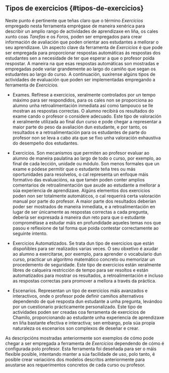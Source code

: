 ## Tipos de exercicios {#tipos-de-exercicios}

Neste punto é pertinente que teñas claro que o término _Exercicios_ empregado nesta ferramenta emprégase de maneira xenérica para describir un amplio rango de actividades de aprendizaxe en liña, os cales xunto coas _Tarefas_ e os _Foros,_ poden ser empregados para crear información de avaliación que poden orientar aos estudantes a mellorar o seu aprendizaxe. Un aspecto clave da ferramenta de _Exercicios_ é que pode ser empregada para proporcionar respostas automáticas ás respostas dos estudantes sen a necesidade de ter que esperar a que o profesor poida respostar. A maneira na que esas respostas automáticas son mostradas e empregadas pode variar grandemente ao largo do camiño que segan os estudantes ao largo do curso. A continuación, suxírense algúns tipos de actividades de evaluación que poden ser implementadas empregando a ferramenta de _Exercicios._

*   Exames. Refírese a exercicios, xeralmente controlados por un tempo máximo para ser respondidos, para os cales non se proporciona ao alumno unha retroalimentación inmediata así como tampouco se lle mostran as respostas correctas. O alumno recibirá os resultados do exame cando o profesor o considere adecuado. Este tipo de valoración é xeralmente utilizada ao final dun curso e pode chegar a representar a maior parte do peso da avaliación dun estudante, e por tanto, os resultados e a retroalimentación para os estudantes de parte do profesor non se leva a cabo ata que se fixo unha valoración exhaustiva do desempeño dos estudantes.

*   Exercicios. Son mecanismos que permiten ao profesor evaluar ao alumno de maneira paulatina ao largo de todo o curso, por exemplo, ao final de cada lección, unidade ou módulo. Son menos formales que un exame e pódese permitir que o estudante teña tres ou más oportunidades para resolvelos, o cal representa un enfoque máis formativo das evaluacións, xa que tamén poden conter amplios comentarios de retroalimentación que axude ao estudante a mellorar a súa experiencia de aprendizaxe. Algúns elementos dos exercicios poden non ser totalmente automáticos, o cal requerirá certa valoración manual por parte do profesor. A maior parte dos resultados deberían poder ser mostrados de maneira inmediata, e a retroalimentación en lugar de ser únicamente as respostas correctas a cada pregunta, debería ser expresada á maneira dun reto para que o estudante comprométase a estudar máis en profundidade aqueles temas nos que pasou e reflexione de tal forma que poida contestar correctamente ao seguinte intento.

*   Exercicios Automatizados. Se trata dun tipo de exercicios que están dispoñibles para ser realizados varias veces. O seu obxetivo é axudar ao alumno a exercitarse, por exemplo, para aprender o vocabulario dun curso, practicar un algoritmo matemático concreto ou memorizar un procedemento de seguridade. Este tipo de exercicios están xeralmente libres de calqueira restricción de tempo para ser resoltos e están automatizados para mostrar os resultados, a retroalimentación e incluso as respostas correctas para promover a mellora a través da práctica.

*   Escenarios. Representan un tipo de exercicios máis avanzados e interactivos, onde o profesor pode definir camiños alternativos dependendo de qué resposta dun estudante a unha pregunta, levándoo por un cuestionario prácticamente personalizado. Este tipo de actividades poden ser creadas coa ferramenta de exercicios de Chamilo, proporcionando ao estudante unha experiencia de aprendizaxe en liña bastante efectiva e interactiva; sen embargo, pola súa propia naturaleza os escenarios son complexos de deseñar e crear.

As descripcións mostradas anteriormente son exemplos de cómo pode chegar a ser empregada a ferramenta de _Exercicios_ dependendo de cómo é configurada polo profesor. Esta ferramenta foi deseñada para ser o máis flexible posible, intentando manter a súa facilidade de uso, polo tanto, é posible crear variacións dos modelos descritos anteriormente para axustarse aos requerimentos concretos de cada curso ou profesor.